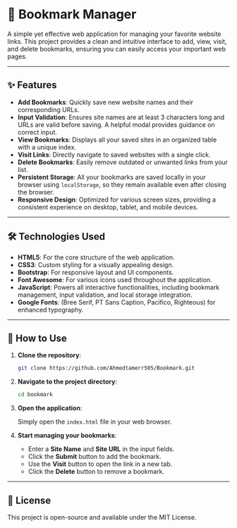 # 🔖 Bookmark Manager

A simple yet effective web application for managing your favorite website links. This project provides a clean and intuitive interface to add, view, visit, and delete bookmarks, ensuring you can easily access your important web pages.

---

## ✨ Features

- **Add Bookmarks**: Quickly save new website names and their corresponding URLs.
- **Input Validation**: Ensures site names are at least 3 characters long and URLs are valid before saving. A helpful modal provides guidance on correct input.
- **View Bookmarks**: Displays all your saved sites in an organized table with a unique index.
- **Visit Links**: Directly navigate to saved websites with a single click.
- **Delete Bookmarks**: Easily remove outdated or unwanted links from your list.
- **Persistent Storage**: All your bookmarks are saved locally in your browser using `localStorage`, so they remain available even after closing the browser.
- **Responsive Design**: Optimized for various screen sizes, providing a consistent experience on desktop, tablet, and mobile devices.

---

## 🛠️ Technologies Used

- **HTML5**: For the core structure of the web application.
- **CSS3**: Custom styling for a visually appealing design.
- **Bootstrap**: For responsive layout and UI components.
- **Font Awesome**: For various icons used throughout the application.
- **JavaScript**: Powers all interactive functionalities, including bookmark management, input validation, and local storage integration.
- **Google Fonts**: (Bree Serif, PT Sans Caption, Pacifico, Righteous) for enhanced typography.

---

## 🚀 How to Use

1. **Clone the repository**:

   ```bash
   git clone https://github.com/Ahmedtamerr505/Bookmark.git
   ```

2. **Navigate to the project directory**:

   ```bash
   cd bookmark
   ```

3. **Open the application**:

   Simply open the `index.html` file in your web browser.

4. **Start managing your bookmarks**:

   - Enter a **Site Name** and **Site URL** in the input fields.
   - Click the **Submit** button to add the bookmark.
   - Use the **Visit** button to open the link in a new tab.
   - Click the **Delete** button to remove a bookmark.

---

## 📄 License

This project is open-source and available under the MIT License.

